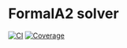 # FormalA2 solver

[![CI](https://github.com/mongibellili/formalA2/actions/workflows/ci.yml/badge.svg)](https://github.com/mongibellili/formalA2/actions/workflows/ci.yml)
[![Coverage](https://codecov.io/gh/mongibellili/formalA2/branch/main/graph/badge.svg)](https://codecov.io/gh/mongibellili/formalA2)
